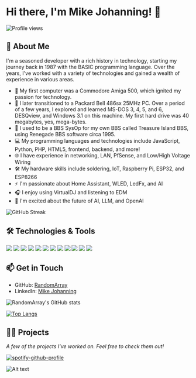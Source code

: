 # Hi there, I'm Mike Johanning! 👋

![Profile views](https://gpvc.arturio.dev/RandomArray)

## 🚀 About Me

I'm a seasoned developer with a rich history in technology, starting my journey back in 1987 with the BASIC programming language. Over the years, I've worked with a variety of technologies and gained a wealth of experience in various areas.

- 🔭 My first computer was a Commodore Amiga 500, which ignited my passion for technology.
- 💾 I later transitioned to a Packard Bell 486sx 25MHz PC. Over a period of a few years, I explored and learned MS-DOS 3, 4, 5, and 6, DESQview, and Windows 3.1 on this machine. My first hard drive was 40 megabytes, yes, mega-bytes.
- 🌱 I used to be a BBS SysOp for my own BBS called Treasure Island BBS, using Renegade BBS software circa 1995.
- 💻 My programming languages and technologies include JavaScript, Python, PHP, HTML5, frontend, backend, and more!
- 🌐 I have experience in networking, LAN, PfSense, and Low/High Voltage Wiring
- 🛠️ My hardware skills include soldering, IoT, Raspberry Pi, ESP32, and ESP8266
- ⚡ I'm passionate about Home Assistant, WLED, LedFx, and AI
- 🎧 I enjoy using VirtualDJ and listening to EDM
- 🤖 I'm excited about the future of AI, LLM, and OpenAI

![GitHub Streak](https://github-readme-streak-stats.herokuapp.com?user=RandomArray&theme=dracula)

## 🛠️ Technologies & Tools

![](https://img.shields.io/badge/OS-Linux-informational?style=flat&logo=linux&logoColor=white&color=2bbc8a)
![](https://img.shields.io/badge/Editor-VSCode-informational?style=flat&logo=visual-studio-code&logoColor=white&color=2bbc8a)
![](https://img.shields.io/badge/Editor-SublimeText-informational?style=flat&logo=sublime-text&logoColor=white&color=2bbc8a)
![](https://img.shields.io/badge/Code-JavaScript-informational?style=flat&logo=javascript&logoColor=white&color=2bbc8a)
![](https://img.shields.io/badge/Code-Python-informational?style=flat&logo=python&logoColor=white&color=2bbc8a)
![](https://img.shields.io/badge/Code-PHP-informational?style=flat&logo=php&logoColor=white&color=2bbc8a)
![](https://img.shields.io/badge/Web-HTML5-informational?style=flat&logo=html5&logoColor=white&color=2bbc8a)
![](https://img.shields.io/badge/Web-CSS3-informational?style=flat&logo=css3&logoColor=white&color=2bbc8a)
![](https://img.shields.io/badge/Database-MySQL-informational?style=flat&logo=mysql&logoColor=white&color=2bbc8a)
![](https://img.shields.io/badge/Tools-Git-informational?style=flat&logo=git&logoColor=white&color=2bbc8a)
![](https://img.shields.io/badge/Tools-Composer-informational?style=flat&logo=composer&logoColor=white&color=2bbc8a)
![](https://img.shields.io/badge/Tools-PhpMyAdmin-informational?style=flat&logo=phpmyadmin&logoColor=white&color=2bbc8a)

## 📫 Get in Touch

- GitHub: [RandomArray](https://github.com/RandomArray)
- LinkedIn: [Mike Johanning](https://www.linkedin.com/in/your-linkedin-profile)

![RandomArray's GitHub stats](https://github-readme-stats.vercel.app/api?username=RandomArray&show_icons=true&theme=dracula)

[![Top Langs](https://github-readme-stats.vercel.app/api/top-langs/?username=RandomArray&layout=compact&theme=dracula)](https://github.com/RandomArray/github-readme-stats)

## 👨‍💻 Projects

_A few of the projects I've worked on. Feel free to check them out!_

<!-- PROJECT-LIST:START -->
<!-- PROJECT-LIST:END -->

[![spotify-github-profile](https://spotify-github-profile.vercel.app/api/view?uid=1290469688&cover_image=true&theme=default&show_offline=false&background_color=121212&interchange=false&bar_color=373b72)](https://github.com/kittinan/spotify-github-profile)

![Alt text](https://spotify-recently-played-readme.vercel.app/api?user=1290469688&unique=true)
